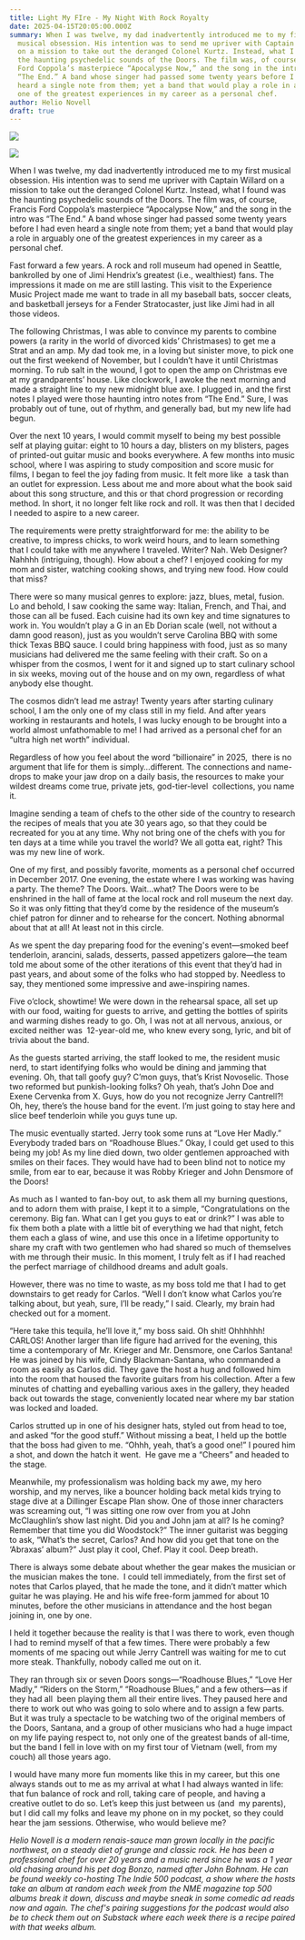 ```yaml
---
title: Light My FIre - My Night With Rock Royalty
date: 2025-04-15T20:05:00.000Z
summary: When I was twelve, my dad inadvertently introduced me to my first
  musical obsession. His intention was to send me upriver with Captain Willard
  on a mission to take out the deranged Colonel Kurtz. Instead, what I found was
  the haunting psychedelic sounds of the Doors. The film was, of course, Francis
  Ford Coppola’s masterpiece “Apocalypse Now,” and the song in the intro was
  “The End.” A band whose singer had passed some twenty years before I had even
  heard a single note from them; yet a band that would play a role in arguably
  one of the greatest experiences in my career as a personal chef.
author: Helio Novell
draft: true
---
```

![](/images/upload/buffet.png)

![](/images/upload/buffet.png)

When I was twelve, my dad inadvertently introduced me to my first musical obsession. His intention was to send me upriver with Captain Willard on a mission to take out the deranged Colonel Kurtz. Instead, what I found was the haunting psychedelic sounds of the Doors. The film was, of course, Francis Ford Coppola’s masterpiece “Apocalypse Now,” and the song in the intro was “The End.” A band whose singer had passed some twenty years before I had even heard a single note from them; yet a band that would play a role in arguably one of the greatest experiences in my career as a personal chef.

Fast forward a few years. A rock and roll museum had opened in Seattle, bankrolled by one of Jimi Hendrix’s greatest (i.e., wealthiest) fans. The impressions it made on me are still lasting. This visit to the Experience Music Project made me want to trade in all my baseball bats, soccer cleats, and basketball jerseys for a Fender Stratocaster, just like Jimi had in all those videos. 

The following Christmas, I was able to convince my parents to combine powers (a rarity in the world of divorced kids’ Christmases) to get me a Strat and an amp. My dad took me, in a loving but sinister move, to pick one out the first weekend of November, but I couldn’t have it until Christmas morning. To rub salt in the wound, I got to open the amp on Christmas eve at my grandparents’ house. Like clockwork, I awoke the next morning and made a straight line to my new midnight blue axe. I plugged in, and the first notes I played were those haunting intro notes from “The End.” Sure, I was probably out of tune, out of rhythm, and generally bad, but my new life had begun.

Over the next 10 years, I would commit myself to being my best possible self at playing guitar: eight to 10 hours a day, blisters on my blisters, pages of printed-out guitar music and books everywhere. A few months into music school, where I was aspiring to study composition and score music for films, I began to feel the joy fading from music. It felt more like  a task than an outlet for expression. Less about me and more about what the book said about this song structure, and this or that chord progression or recording method. In short, it no longer felt like rock and roll. It was then that I decided I needed to aspire to a new career.

The requirements were pretty straightforward for me: the ability to be creative, to impress chicks, to work weird hours, and to learn something that I could take with me anywhere I traveled. Writer? Nah. Web Designer? Nahhhh (intriguing, though). How about a chef? I enjoyed cooking for my mom and sister, watching cooking shows, and trying new food. How could that miss? 

There were so many musical genres to explore: jazz, blues, metal, fusion. Lo and behold, I saw cooking the same way: Italian, French, and Thai, and those can all be fused. Each cuisine had its own key and time signatures to work in. You wouldn’t play a G in an Eb Dorian scale (well, not without a damn good reason), just as you wouldn’t serve Carolina BBQ with some thick Texas BBQ sauce. I could bring happiness with food, just as so many musicians had delivered me the same feeling with their craft. So on a whisper from the cosmos, I went for it and signed up to start culinary school in six weeks, moving out of the house and on my own, regardless of what anybody else thought. 

	

The cosmos didn’t lead me astray! Twenty years after starting culinary school, I am the only one of my class still in my field. And after years working in restaurants and hotels, I was lucky enough to be brought into a world almost unfathomable to me! I had arrived as a personal chef for an “ultra high net worth” individual.  

Regardless of how you feel about the word “billionaire” in 2025,  there is no argument that life for them is simply…different. The connections and name-drops to make your jaw drop on a daily basis, the resources to make your wildest dreams come true, private jets, god-tier-level  collections, you name it. 

Imagine sending a team of chefs to the other side of the country to research the recipes of meals that you ate 30 years ago, so that they could be recreated for you at any time. Why not bring one of the chefs with you for ten days at a time while you travel the world? We all gotta eat, right? This was my new line of work. 

One of my first, and possibly favorite, moments as a personal chef occurred in December 2017. One evening, the estate where I was working was having a party. The theme? The Doors. Wait…what? The Doors were to be enshrined in the hall of fame at the local rock and roll museum the next day. So it was only fitting that they’d come by the residence of the museum’s chief patron for dinner and to rehearse for the concert. Nothing abnormal about that at all! At least not in this circle. 

As we spent the day preparing food for the evening's event—smoked beef tenderloin, arancini, salads, desserts, passed appetizers galore—the team told me about some of the other iterations of this event that they’d had in past years, and about some of the folks who had stopped by. Needless to say, they mentioned some impressive and awe-inspiring names.

Five o’clock, showtime! We were down in the rehearsal space, all set up with our food, waiting for guests to arrive, and getting the bottles of spirits and warming dishes ready to go. Oh, I was not at all nervous, anxious, or excited neither was  12-year-old me, who knew every song, lyric, and bit of trivia about the band. 

As the guests started arriving, the staff looked to me, the resident music nerd, to start identifying folks who would be dining and jamming that evening. Oh, that tall goofy guy? C’mon guys, that’s Krist Novoselic. Those two reformed but punkish-looking folks? Oh yeah, that’s John Doe and Exene Cervenka from X. Guys, how do you not recognize Jerry Cantrell?! Oh, hey, there’s the house band for the event. I’m just going to stay here and slice beef tenderloin while you guys tune up.

	

The music eventually started. Jerry took some runs at “Love Her Madly.” Everybody traded bars on “Roadhouse Blues.” Okay, I could get used to this being my job! As my line died down, two older gentlemen approached with smiles on their faces. They would have had to been blind not to notice my smile, from ear to ear, because it was Robby Krieger and John Densmore of the Doors! 

As much as I wanted to fan-boy out, to ask them all my burning questions, and to adorn them with praise, I kept it to a simple, “Congratulations on the ceremony. Big fan. What can I get you guys to eat or drink?” I was able to fix them both a plate with a little bit of everything we had that night, fetch them each a glass of wine, and use this once in a lifetime opportunity to share my craft with two gentlemen who had shared so much of themselves with me through their music. In this moment, I truly felt as if I had reached the perfect marriage of childhood dreams and adult goals.

However, there was no time to waste, as my boss told me that I had to get downstairs to get ready for Carlos. “Well I don’t know what Carlos you’re talking about, but yeah, sure, I’ll be ready,” I said. Clearly, my brain had checked out for a moment. 

“Here take this tequila, he’ll love it,” my boss said. Oh shit! Ohhhhhh! CARLOS! Another larger than life figure had arrived for the evening, this time a contemporary of Mr. Krieger and Mr. Densmore, one Carlos Santana! He was joined by his wife, Cindy Blackman-Santana, who commanded a room as easily as Carlos did. They gave the host a hug and followed him into the room that housed the favorite guitars from his collection. After a few minutes of chatting and eyeballing various axes in the gallery, they headed back out towards the stage, conveniently located near where my bar station was locked and loaded. 

Carlos strutted up in one of his designer hats, styled out from head to toe, and asked “for the good stuff.” Without missing a beat, I held up the bottle that the boss had given to me. “Ohhh, yeah, that’s a good one!” I poured him a shot, and down the hatch it went.  He gave me a “Cheers” and headed to the stage.

Meanwhile, my professionalism was holding back my awe, my hero worship, and my nerves, like a bouncer holding back metal kids trying to stage dive at a Dillinger Escape Plan show. One of those inner characters was screaming out, “I was sitting one row over from you at John McClaughlin’s show last night. Did you and John jam at all? Is he coming? Remember that time you did Woodstock?” The inner guitarist was begging to ask, “What’s the secret, Carlos? And how did you get that tone on the ‘Abraxas’ album?” Just play it cool, Chef. Play it cool. Deep breath.

There is always some debate about whether the gear makes the musician or the musician makes the tone.  I could tell immediately, from the first set of notes that Carlos played, that he made the tone, and it didn’t matter which guitar he was playing. He and his wife free-form jammed for about 10 minutes, before the other musicians in attendance and the host began joining in, one by one. 

I held it together because the reality is that I was there to work, even though I had to remind myself of that a few times. There were probably a few moments of me spacing out while Jerry Cantrell was waiting for me to cut more steak. Thankfully, nobody called me out on it.

They ran through six or seven Doors songs—“Roadhouse Blues,” “Love Her Madly,” “Riders on the Storm,” “Roadhouse Blues,” and a few others—as if they had all  been playing them all their entire lives. They paused here and there to work out who was going to solo where and to assign a few parts. But it was truly a spectacle to be watching two of the original members of the Doors, Santana, and a group of other musicians who had a huge impact on my life paying respect to, not only one of the greatest bands of all-time, but the band I fell in love with on my first tour of Vietnam (well, from my couch) all those years ago. 

I would have many more fun moments like this in my career, but this one always stands out to me as my arrival at what I had always wanted in life:  that fun balance of rock and roll, taking care of people, and having a creative outlet to do so. Let’s keep this just between us (and  my parents), but I did call my folks and leave my phone on in my pocket, so they could hear the jam sessions. Otherwise, who would believe me?

	

*Helio Novell is a modern renais-sauce man grown locally in the pacific northwest, on a steady diet of grunge and classic rock. He has been a professional chef for over 20 years and a music nerd since he was a 1 year old chasing around his pet dog Bonzo, named after John Bohnam. He can be found weekly co-hosting The Indie 500 podcast, a show where the hosts take an album at random each week from the NME magazine top 500 albums break it down, discuss and maybe sneak in some comedic ad reads now and again. The chef's pairing suggestions for the podcast would also be to check them out on Substack where each week there is a recipe paired with that weeks album.*
